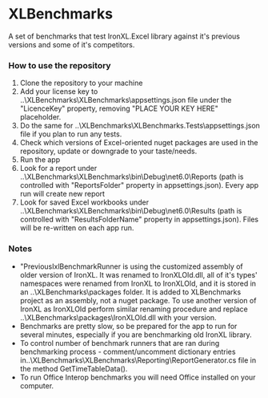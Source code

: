 # XLBenchmarks
A set of benchmarks that test IronXL.Excel library against it's previous versions and some of it's competitors.

### How to use the repository
  1. Clone the repository to your machine
  2. Add your license key to ..\XLBenchmarks\XLBenchmarks\appsettings.json file under the "LicenceKey" property, removing "PLACE YOUR KEY HERE" placeholder.
  3. Do the same for ..\XLBenchmarks\XLBenchmarks.Tests\appsettings.json file if you plan to run any tests.
  4. Check which versions of Excel-oriented nuget packages are used in the repository, update or downgrade to your taste/needs.
  5. Run the app
  6. Look for a report under ..\XLBenchmarks\XLBenchmarks\bin\Debug\net6.0\Reports (path is controlled with "ReportsFolder" property in appsettings.json). Every app run will create new report
  7. Look for saved Excel workbooks under ..\XLBenchmarks\XLBenchmarks\bin\Debug\net6.0\Results (path is controlled with "ResultsFolderName" property in appsettings.json). Files will be re-written on each app run.
  
### Notes
  * "PreviousIxlBenchmarkRunner is using the customized assembly of older version of IronXL. It was renamed to IronXLOld.dll, all of it's types' namespaces were renamed from IronXL to IronXLOld, and it is stored in an ..\XLBenchmarks\packages folder. It is added to XLBenchmarks project as an assembly, not a nuget package. To use another version of IronXL as IronXLOld perform similar renaming procedure and replace ..\XLBenchmarks\packages\IronXLOld.dll with your version.
  * Benchmarks are pretty slow, so be prepared for the app to run for several minutes, especially if you are benchmarking old IronXL library.
  * To control number of benchmark runners that are ran during benchmarking process - comment/uncomment dictionary entries in..\XLBenchmarks\XLBenchmarks\Reporting\ReportGenerator.cs file in the method GetTimeTableData().
  * To run Office Interop benchmarks you will need Office installed on your computer.
